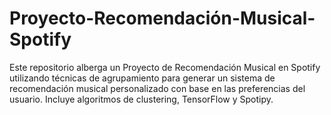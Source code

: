 # Proyecto-Recomendación-Musical-Spotify
Este repositorio alberga un Proyecto de Recomendación Musical en Spotify utilizando técnicas de agrupamiento para generar un sistema de recomendación musical personalizado con base en las preferencias del usuario. Incluye algoritmos de clustering, TensorFlow y Spotipy.
